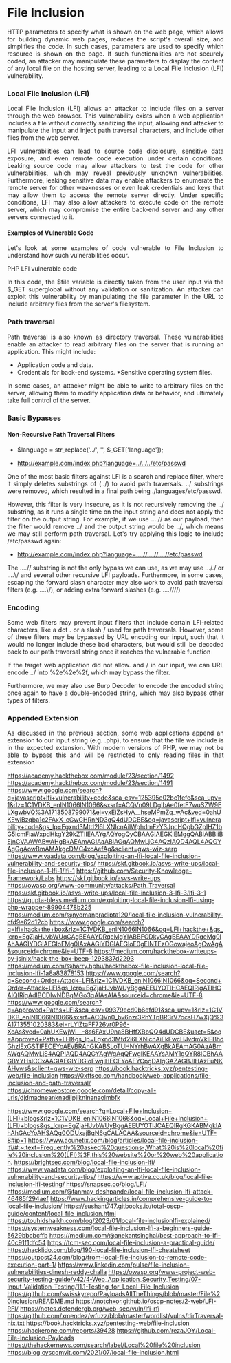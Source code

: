 
# File Inclusion

<p align="justify">HTTP parameters to specify what is shown on the web page, which allows for building dynamic web pages, reduces the script's overall size, and simplifies the code. In such cases, parameters are used to specify which resource is shown on the page. If such functionalities are not securely coded, an attacker may manipulate these parameters to display the content of any local file on the hosting server, leading to a Local File Inclusion (LFI) vulnerability.</p>

### Local File Inclusion (LFI)

<p align="justify">Local File Inclusion (LFI) allows an attacker to include files on a server through the web browser. This vulnerability exists when a web application includes a file without correctly sanitizing the input, allowing and attacker to manipulate the input and inject path traversal characters, and include other files from the web server.</p>

<p align="justify">LFI vulnerabilities can lead to source code disclosure, sensitive data exposure, and even remote code execution under certain conditions. Leaking source code may allow attackers to test the code for other vulnerabilities, which may reveal previously unknown vulnerabilities. Furthermore, leaking sensitive data may enable attackers to enumerate the remote server for other weaknesses or even leak credentials and keys that may allow them to access the remote server directly. Under specific conditions, LFI may also allow attackers to execute code on the remote server, which may compromise the entire back-end server and any other servers connected to it.</p>

#### Examples of Vulnerable Code
<p align="justify">Let's look at some examples of code vulnerable to File Inclusion to understand how such vulnerabilities occur.</p>

PHP LFI vulnerable code

<!--
<?php
$file = $_GET['file']; // Vulnerable input

// Include the file based on user input
include($file . '.php');
?>
-->
<p align="justify">In this code, the $file variable is directly taken from the user input via the $_GET superglobal without any validation or sanitization. An attacker can exploit this vulnerability by manipulating the file parameter in the URL to include arbitrary files from the server's filesystem.</p>


### Path traversal

<p align="justify">Path traversal is also known as directory traversal. These vulnerabilities enable an attacker to read arbitrary files on the server that is running an application. This might include:</p>

* Application code and data.
* Credentials for back-end systems.
*Sensitive operating system files.

<p align="justify">In some cases, an attacker might be able to write to arbitrary files on the server, allowing them to modify application data or behavior, and ultimately take full control of the server.</p>

### Basic Bypasses

#### Non-Recursive Path Traversal Filters

* $language = str_replace('../', '', $_GET['language']);

* http://example.com/index.php?language=../../../etc/passwd

<p align="justify">One of the most basic filters against LFI is a search and replace filter, where it simply deletes substrings of (../) to avoid path traversals. 
../ substrings were removed, which resulted in a final path being ./languages/etc/passwd. </p>

<p align="justify">However, this filter is very insecure, as it is not recursively removing the ../ substring, as it runs a single time on the input string and does not apply the filter on the output string. For example, if we use ....// as our payload, then the filter would remove ../ and the output string would be ../, which means we may still perform path traversal. Let's try applying this logic to include /etc/passwd again:</p>

* http://example.com/index.php?language=....//....//....//etc/passwd

<p align="justify">The ....// substring is not the only bypass we can use, as we may use ..././ or ....\/ and several other recursive LFI payloads. Furthermore, in some cases, escaping the forward slash character may also work to avoid path traversal filters (e.g. ....\/), or adding extra forward slashes (e.g. ....////)</p>

### Encoding

<p align="justify">Some web filters may prevent input filters that include certain LFI-related characters, like a dot . or a slash / used for path traversals. However, some of these filters may be bypassed by URL encoding our input, such that it would no longer include these bad characters, but would still be decoded back to our path traversal string once it reaches the vulnerable function</p>

<p align="justify">If the target web application did not allow. and / in our input, we can URL encode ../ into %2e%2e%2f, which may bypass the filter.</p>

<p align="justify">Furthermore, we may also use Burp Decoder to encode the encoded string once again to have a double-encoded string, which may also bypass other types of filters.</p>

### Appended Extension

<p align="justify">As discussed in the previous section, some web applications append an extension to our input string (e.g. .php), to ensure that the file we include is in the expected extension. With modern versions of PHP, we may not be able to bypass this and will be restricted to only reading files in that extension</p>








https://academy.hackthebox.com/module/23/section/1492
https://academy.hackthebox.com/module/23/section/1491
https://www.google.com/search?q=javascript+lfi+vulnerability+code&sca_esv=125395e02bc1fefe&sca_upv=1&rlz=1C1VDKB_enIN1066IN1066&sxsrf=ACQVn09LDgIbAe0fetF7wuSZW9ELXgwbVQ%3A1713508799071&ei=vxEiZsHyA__hseMPmZq_wAc&ved=0ahUKEwiBzqba1c2FAxX_cGwGHRnND3gQ4dUDCBE&oq=javascript+lfi+vulnerability+code&gs_lp=Egxnd3Mtd2l6LXNlcnAiIWphdmFzY3JpcHQgbGZpIHZ1bG5lcmFiaWxpdHkgY29kZTIIEAAYgAQYogQyCBAAGIAEGKIEMggQABiABBiiBEjnCVAAWABwAHgBkAEAmAGIAaABiAGqAQMwLjG4AQzIAQD4AQL4AQGYAgGgAowBmAMAkgcDMC4xoAefAg&sclient=gws-wiz-serp
https://www.vaadata.com/blog/exploiting-an-lfi-local-file-inclusion-vulnerability-and-security-tips/
https://skf.gitbook.io/asvs-write-ups/local-file-inclusion-1-lfi-1/lfi-1
https://github.com/Security-Knowledge-Framework/Labs
https://skf.gitbook.io/asvs-write-ups
https://owasp.org/www-community/attacks/Path_Traversal
https://skf.gitbook.io/asvs-write-ups/local-file-inclusion-3-lfi-3/lfi-3-1
https://gupta-bless.medium.com/exploiting-local-file-inclusion-lfi-using-php-wrapper-89904478b225
https://medium.com/@nyomanpradipta120/local-file-inclusion-vulnerability-cfd9e62d12cb
https://www.google.com/search?q=lfi+hack+the+box&rlz=1C1VDKB_enIN1066IN1066&oq=LFI+hackthe+&gs_lcrp=EgZjaHJvbWUqCAgBEAAYDRgeMgYIABBFGDkyCAgBEAAYDRgeMg0IAhAAGIYDGIAEGIoFMg0IAxAAGIYDGIAEGIoF0gEINTEzOGowajeoAgCwAgA&sourceid=chrome&ie=UTF-8
https://medium.com/hackthebox-writeups-by-jsinix/hack-the-box-beep-1293837d2293
https://medium.com/@harry.hphu/hackthebox-file-inclusion-local-file-inclusion-lfi-1a8a83878153
https://www.google.com/search?q=Second+Order+Attack+LFI&rlz=1C1VDKB_enIN1066IN1066&oq=Second+Order+Attack+LFI&gs_lcrp=EgZjaHJvbWUyBggAEEUYOTIHCAEQIRigATIHCAIQIRigAdIBCDIwNDBqMGo3qAIAsAIA&sourceid=chrome&ie=UTF-8
https://www.google.com/search?q=Approved+Paths+LFI&sca_esv=09379ecd0b6efd91&sca_upv=1&rlz=1C1VDKB_enIN1066IN1066&sxsrf=ACQVn0_bv6nzr3RhYTpBR3rV7ocsH7wXjQ%3A1713551020383&ei=rLYiZtaFF726vr0P96-XoAs&ved=0ahUKEwjWi__-8s6FAxU9na8BHffXBbQQ4dUDCBE&uact=5&oq=Approved+Paths+LFI&gs_lp=Egxnd3Mtd2l6LXNlcnAiEkFwcHJvdmVkIFBhdGhzIExGSTIFECEYoAEyBRAhGKABSLoTUHNYrhBwAXgBkAEAmAG0AaABmAWqAQMwLjS4AQPIAQD4AQGYAgWgAqQFwgIKEAAYsAMY1gQYR8ICBhAAGBYYHsICCxAAGIAEGIYDGIoFwgIHECEYoAEYCpgDAIgGAZAGBJIHAzEuNKAHyws&sclient=gws-wiz-serp
https://book.hacktricks.xyz/pentesting-web/file-inclusion
https://0xffsec.com/handbook/web-applications/file-inclusion-and-path-traversal/
https://chromewebstore.google.com/detail/copy-all-urls/djdmadneanknadilpjiknlnanaolmbfk


https://www.google.com/search?q=Local+File+Inclusion+(LFI)+blogs&rlz=1C1VDKB_enIN1066IN1066&oq=Local+File+Inclusion+(LFI)+blogs&gs_lcrp=EgZjaHJvbWUyBggAEEUYOTIJCAEQIRgKGKABMgkIAhAhGAoYoAHSAQg0ODUxajBqN6gCALACAA&sourceid=chrome&ie=UTF-8#ip=1
https://www.acunetix.com/blog/articles/local-file-inclusion-lfi/#:~:text=Frequently%20asked%20questions-,What%20is%20local%20file%20inclusion%20(LFI)%3F,this%20website%20or%20web%20application.
https://brightsec.com/blog/local-file-inclusion-lfi/
https://www.vaadata.com/blog/exploiting-an-lfi-local-file-inclusion-vulnerability-and-security-tips/
https://www.aptive.co.uk/blog/local-file-inclusion-lfi-testing/
https://snapsec.co/blog/LFI/
https://medium.com/@tanmay_deshpande/local-file-inclusion-lfi-attack-46485f294aef
https://www.hackingarticles.in/comprehensive-guide-to-local-file-inclusion/
https://sushant747.gitbooks.io/total-oscp-guide/content/local_file_inclusion.html
https://touhidshaikh.com/blog/2023/01/local-file-inclusionlfi-explained/
https://systemweakness.com/local-file-inclusion-lfi-a-beginners-guide-5629bbcbcffb
https://medium.com/@anekantsinghai/best-approach-to-lfi-40c91f1dfc54
https://tcm-sec.com/local-file-inclusion-a-practical-guide/
https://hacklido.com/blog/190-local-file-inclusion-lfi-cheatsheet
https://outpost24.com/blog/from-local-file-inclusion-to-remote-code-execution-part-1/
https://www.linkedin.com/pulse/file-inclusion-vulnerabilities-dinesh-reddy-challa
https://owasp.org/www-project-web-security-testing-guide/v42/4-Web_Application_Security_Testing/07-Input_Validation_Testing/11.1-Testing_for_Local_File_Inclusion
https://github.com/swisskyrepo/PayloadsAllTheThings/blob/master/File%20Inclusion/README.md
https://notchxor.github.io/oscp-notes/2-web/LFI-RFI/
https://notes.defendergb.org/web-sec/vuln/lfi-rfi
https://github.com/xmendez/wfuzz/blob/master/wordlist/vulns/dirTraversal-nix.txt
https://book.hacktricks.xyz/pentesting-web/file-inclusion
https://hackerone.com/reports/39428
https://github.com/rezaJOY/Local-File-Inclusion-Payloads
https://thehackernews.com/search/label/Local%20file%20inclusion
https://blog.cyscomvit.com/2021/07/local-file-inclusion.html










